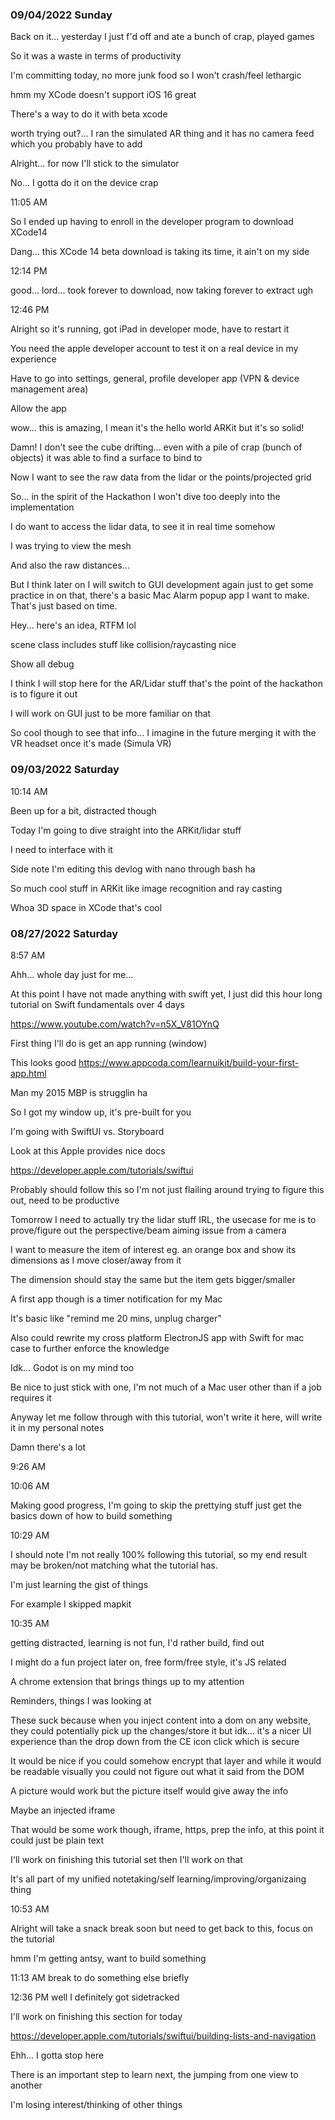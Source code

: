 ### 09/04/2022 Sunday

Back on it... yesterday I just f'd off and ate a bunch of crap, played games

So it was a waste in terms of productivity

I'm committing today, no more junk food so I won't crash/feel lethargic

hmm my XCode doesn't support iOS 16 great

There's a way to do it with beta xcode

worth trying out?... I ran the simulated AR thing and it has no camera feed which you probably have to add

Alright... for now I'll stick to the simulator

No... I gotta do it on the device crap

11:05 AM

So I ended up having to enroll in the developer program to download XCode14

Dang... this XCode 14 beta download is taking its time, it ain't on my side

12:14 PM

good... lord... took forever to download, now taking forever to extract ugh

12:46 PM

Alright so it's running, got iPad in developer mode, have to restart it

You need the apple developer account to test it on a real device in my experience

Have to go into settings, general, profile developer app (VPN & device management area)

Allow the app

wow... this is amazing, I mean it's the hello world ARKit but it's so solid!

Damn! I don't see the cube drifting... even with a pile of crap (bunch of objects) it was able to find a surface to bind to

Now I want to see the raw data from the lidar or the points/projected grid

So... in the spirit of the Hackathon I won't dive too deeply into the implementation

I do want to access the lidar data, to see it in real time somehow

I was trying to view the mesh

And also the raw distances...

But I think later on I will switch to GUI development again just to get some practice in on that, there's a basic Mac Alarm popup app I want to 
make. That's just based on time.

Hey... here's an idea, RTFM lol

scene class includes stuff like collision/raycasting nice

Show all debug

I think I will stop here for the AR/Lidar stuff that's the point of the hackathon is to figure it out

I will work on GUI just to be more familiar on that

So cool though to see that info... I imagine in the future merging it with the VR headset once it's made (Simula VR)

### 09/03/2022 Saturday

10:14 AM

Been up for a bit, distracted though

Today I'm going to dive straight into the ARKit/lidar stuff

I need to interface with it

Side note I'm editing this devlog with nano through bash ha

So much cool stuff in ARKit like image recognition and ray casting

Whoa 3D space in XCode that's cool

### 08/27/2022 Saturday

8:57 AM

Ahh... whole day just for me...

At this point I have not made anything with swift yet, I just did this hour long tutorial on Swift fundamentals over 4 days

https://www.youtube.com/watch?v=n5X_V81OYnQ

First thing I'll do is get an app running (window)

This looks good
https://www.appcoda.com/learnuikit/build-your-first-app.html

Man my 2015 MBP is strugglin ha

So I got my window up, it's pre-built for you

I'm going with SwiftUI vs. Storyboard

Look at this Apple provides nice docs

https://developer.apple.com/tutorials/swiftui

Probably should follow this so I'm not just flailing around trying to figure this out, need to be productive

Tomorrow I need to actually try the lidar stuff IRL, the usecase for me is to prove/figure out the perspective/beam aiming issue from a camera

I want to measure the item of interest eg. an orange box and show its dimensions as I move closer/away from it

The dimension should stay the same but the item gets bigger/smaller

A first app though is a timer notification for my Mac

It's basic like "remind me 20 mins, unplug charger"

Also could rewrite my cross platform ElectronJS app with Swift for mac case to further enforce the knowledge

Idk... Godot is on my mind too

Be nice to just stick with one, I'm not much of a Mac user other than if a job requires it

Anyway let me follow through with this tutorial, won't write it here, will write it in my personal notes

Damn there's a lot

9:26 AM

10:06 AM

Making good progress, I'm going to skip the prettying stuff just get the basics down of how to build something

10:29 AM

I should note I'm not really 100% following this tutorial, so my end result may be broken/not matching what the tutorial has.

I'm just learning the gist of things

For example I skipped mapkit

10:35 AM

getting distracted, learning is not fun, I'd rather build, find out

I might do a fun project later on, free form/free style, it's JS related

A chrome extension that brings things up to my attention

Reminders, things I was looking at

These suck because when you inject content into a dom on any website, they could potentially pick up the changes/store it but idk... it's a nicer UI experience than the drop down from the CE icon click which is secure

It would be nice if you could somehow encrypt that layer and while it would be readable visually you could not figure out what it said from the DOM

A picture would work but the picture itself would give away the info

Maybe an injected iframe

That would be some work though, iframe, https, prep the info, at this point it could just be plain text

I'll work on finishing this tutorial set then I'll work on that

It's all part of my unified notetaking/self learning/improving/organizaing thing

10:53 AM

Alright will take a snack break soon but need to get back to this, focus on the tutorial

hmm I'm getting antsy, want to build something

11:13 AM break to do something else briefly

12:36 PM well I definitely got sidetracked

I'll work on finishing this section for today

https://developer.apple.com/tutorials/swiftui/building-lists-and-navigation

Ehh... I gotta stop here

There is an important step to learn next, the jumping from one view to another

I'm losing interest/thinking of other things
